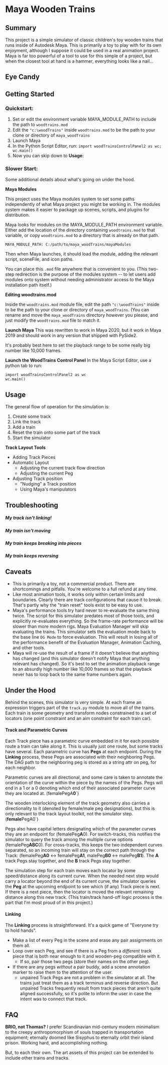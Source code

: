 # Maya Wooden Trains 

## Summary
This project is a simple simulator of classic children's toy wooden trains that runs inside of Autodesk Maya.  This is primarily a toy to play with for its own enjoyment, although I suppose it could be used in a real animation project.  Maya is far too powerful of a tool to use for this simple of a project, but when the closest tool at hand is a hammer, everything looks like a nail...

## Eye Candy



## Getting Started
### Quickstart:
1. Set or edit the environment variable MAYA_MODULE_PATH to include the path to `woodtrains.mod`
1. Edit the `"c:\woodTrains"` inside `woodtrains.mod` to be the path to your clone or directory of `maya_woodTrains`
1. Launch Maya
1. In the Python Script Editor, run: `import woodTrainsControlPanel2 as wc; wc.main()`
1. Now you can skip down to **Usage:**

### Slower Start:
Some additional details about what's going on under the hood.

**Maya Modules**

This project uses the Maya modules system to set some paths independently of what Maya project you might be working in.  The modules system makes it easier to package up scenes, scripts, and plugins for distribution.  

Maya looks for modules on the MAYA_MODULE_PATH environment variable.  Either add the location of the directory containing `woodtrains.mod` to that variable, or copy `woodtrains.mod` to a directory that is already on that path.

`MAYA_MODULE_PATH: C:/path/to/maya_woodTrains/mayaModules`

Then when Maya launches, it should load the module, adding the relevant script, sceneFile, and icon paths.

You can place this `.mod` file anywhere that is convenient to you.  (This two-step redirection is the purpose of the modules system -- to let users add modules onto system without needing administrator access to the Maya installation path itself.)

**Editing woodtrains.mod**

Inside the `woodtrains.mod` module file, edit the path `"c:\woodTrains"` inside to be the path to your clone or directory of `maya_woodTrains`.  (You can rename and move the `maya_woodTrains` directory however you please, and just modify the `woodtrains.mod` file to match it.

**Launch Maya**
This was rewritten to work in Maya 2020, but it work in Maya 2019 and should work in any version that shipped with PySide2.

It's probably best here to set the playback range to be some really big number like 10,000 frames.

**Launch the WoodTrains Control Panel**
In the Maya Script Editor, use a python tab to run: 
```
import woodTrainsControlPanel2 as wc
wc.main()
```

## Usage

The general flow of operation for the simulation is:
1. Create some track
1. Link the track
1. Add a train
1. Reset the train onto some part of the track
1. Start the simulator

**Track Layout Tools**
- Adding Track Pieces
- Automatic Layout
  - Adjusting the current track flow direction
  - Adjusting the current Peg
- Adjusting Track position
  - "Nudging" a Track position
  - Using Maya's manipulators

## Troubleshooting
##### My track isn't linking!
##### My train isn't moving
##### My train keeps breaking into pieces
##### My train keeps reversing


## Caveats
- This is primarily a toy, not a commercial product.  There are shortcomings and pitfalls.  You're welcome to a full refund at any time.
- Like most animation tools, it works only within certain limits and boundaries.  Clearly there are track configurations that cause it to break.  That's partly why the "train reset" tools exist to be easy to use.
- Maya's performance tools try hard never to re-evaluate the same thing twice.  The script for this simulator predates most of those tools, and explicitly re-evaluates everything.  So the frame-rate performance will be slower than more modern rigs.  Maya Evaluation Manager will skip evaluating the trains.  This simulator sets the evaluation mode back to the base line `DG Mode` to force evaluation.  This will result in losing all of the performance benefit of the Evaluation Manager, Animation Caching, and other tools.
- Maya will re-use the result of a frame if it doesn't believe that anything has changed (and this simulator doesn't notify Maya that anything relevant has changed).  So it's best to set the animation playback range to an absurdly high number like 10,000 frames so that the playback never has to loop back to the same frame numbers again.  

## Under the Hood

Behind the scenes, this simulator is very simple.  At each frame an expression triggers part of the `track.py` module to move all of the trains.  Each train is some geometry and transform nodes constrained to a set of locators (one point constraint and an aim constraint for each train car).

#### Track and Parametric Curves
Each Track piece has a parametric curve embedded in it for each possible route a train can take along it.  This is usually just one route, but some tracks have several.  Each parametric curve has **Pegs** at each endpoint.  During the **Linking** process, these Pegs are associated with their neighboring Pegs.  The DAG path to the neighboring peg is stored as a string attr on peg, for each neighbor.  

Parametric curves are all directional, and some care is taken to annotate the orientation of the curve within the piece by the names of the Pegs.  Pegs will end in a 1 or a 0 denoting which end of their associated parameter curve they are located at.  (femalePegA**0**`)

The wooden interlocking element of the track geometry also carries a directionality to it (denoted by female/male peg designations), but this is only relevant to the track layout toolkit, not the simulator step. (**female**PegA0`)

Pegs also have capital letters designating which of the parameter curves they are an endpoint for (femalePeg**A**0).  For switch-tracks, this notifies the simulator to query the track among the multiple curve options (femalePeg**ABC**0).  For cross-tracks, this keeps the two independent curves separated, so an incoming train will stay on the correct path through the Track: (femalePeg**A0** <-> femalePeg**A1**,  malePeg**B0** <-> malePeg**B1**).  The **A** track Pegs stay together, and the **B** track Pegs stay together.

The simulation step for each train moves each locator by some speed/distance along its current curve.  When the needed next step would carry a locator beyond the end of its current curve, the simulator queries the **Peg** at the upcoming endpoint to see which (if any) Track piece is next.  If there is a next piece, then the locator is moved the relevant remaining distance along this new track.  (This train/track hand-off logic process is the part that I'm most proud of in this project.)

#### Linking
The **Linking** process is straightforward.  It's a quick game of "Everyone try to hold hands".  
- Make a list of every Peg in the scene and erase any pair assignments on them all.  
- Loop over each Peg, and see if there is a Peg from a _different_ track piece that is both near enough to it and wooden-peg compatible with it.  
  - If so, pair those two pegs (store their names on the other peg).  
- If there are any pegs _without_ a pair buddy, add a scene annotation marker to raise them to the attention of the user.   
  - unpaired Track Pegs are not a problem in the simulator at all.  The trains just treat them as a track terminus and reverse direction.  But unpaired Tracks frequently result from track pieces that aren't quite aligned successfully, so it's polite to inform the user in case the intent was to connect that track.
  
## FAQ
  
**BRIO, not Thomas?**
I prefer Scandinavian mid-century modern minimalism to the creepy anthropomorphism of souls trapped in transportation equipment; eternally doomed like Sisyphus to eternally orbit their island prison.  Working hard, and accomplishing nothing.  

But, to each their own.  The art assets of this project can be extended to include other trains and tracks.  
